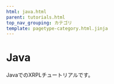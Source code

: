 ```yaml
---
html: java.html
parent: tutorials.html
top_nav_grouping: カテゴリ
template: pagetype-category.html.jinja
---
```

# Java

JavaでのXRPLチュートリアルです。